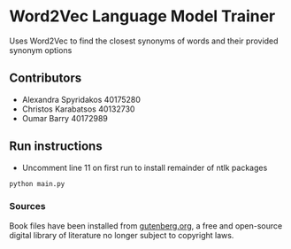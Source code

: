 # Word2Vec Language Model Trainer
Uses Word2Vec to find the closest synonyms of words and their provided synonym options

## Contributors
- Alexandra Spyridakos 40175280
- Christos Karabatsos 40132730
- Oumar Barry 40172989

## Run instructions
- Uncomment line 11 on first run to install remainder of ntlk packages

```python
python main.py
```

### Sources
Book files have been installed from [gutenberg.org](https://www.gutenberg.org/), a free and open-source digital library of literature no longer subject to copyright laws. 
